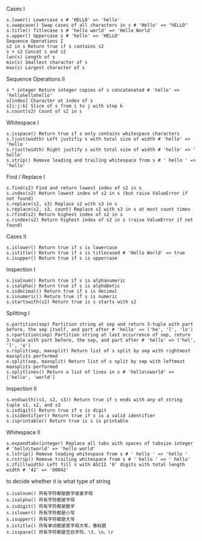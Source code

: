 Cases I
```s.capitalize() Capitalize s # 'hello' => 'Hello'
s.lower() Lowercase s # 'HELLO' => 'hello'
s.swapcase() Swap cases of all characters in s # 'Hello' => "hELLO"
s.title() Titlecase s # 'hello world' => 'Hello World'
s.upper() Uppercase s # 'hello' => 'HELLO'
Sequence Operations I
s2 in s Return true if s contains s2
s + s2 Concat s and s2
len(s) Length of s
min(s) Smallest character of s
max(s) Largest character of s
```
Sequence Operations II
```s2 not in s Return true if s does not contain s2
s * integer Return integer copies of s concatenated # 'hello' => 'hellohellohello'
s[index] Character at index of s
s[i:j:k] Slice of s from i to j with step k
s.count(s2) Count of s2 in s
```
Whitespace I
```s.center(width) Center s with blank padding of width # 'hi' => ' hi '
s.isspace() Return true if s only contains whitespace characters
s.ljust(width) Left justifiy s with total size of width # 'hello' => 'hello '
s.rjust(width) Right justify s with total size of width # 'hello' => ' hello'
s.strip() Remove leading and trailing whitespace from s # ' hello ' => 'hello'
```
Find / Replace I
```s.index(s2, i, j) Index of first occurrence of s2 in s after index i and before index j
s.find(s2) Find and return lowest index of s2 in s
s.index(s2) Return lowest index of s2 in s (but raise ValueError if not found)
s.replace(s2, s3) Replace s2 with s3 in s
s.replace(s2, s3, count) Replace s2 with s3 in s at most count times
s.rfind(s2) Return highest index of s2 in s
s.rindex(s2) Return highest index of s2 in s (raise ValueError if not found)
```
Cases II
```s.casefold() Casefold s (aggressive lowercasing for caseless matching) # 'ßorat' => 'ssorat'
s.islower() Return true if s is lowercase
s.istitle() Return true if s is titlecased # 'Hello World' => true
s.isupper() Return true if s is uppercase
```
Inspection I
```s.endswith(s2) Return true if s ends with s2
s.isalnum() Return true if s is alphanumeric
s.isalpha() Return true if s is alphabetic
s.isdecimal() Return true if s is decimal
s.isnumeric() Return true if s is numeric
s.startswith(s2) Return true is s starts with s2
```
Splitting I
```s.join('123') Return s joined by iterable '123' # 'hello' => '1hello2hello3'
s.partition(sep) Partition string at sep and return 3-tuple with part before, the sep itself, and part after # 'hello' => ('he', 'l', 'lo')
s.rpartition(sep) Partition string at last occurrence of sep, return 3-tuple with part before, the sep, and part after # 'hello' => ('hel', 'l', 'o')
s.rsplit(sep, maxsplit) Return list of s split by sep with rightmost maxsplits performed
s.split(sep, maxsplit) Return list of s split by sep with leftmost maxsplits performed
s.splitlines() Return a list of lines in s # 'hello\nworld' => ['hello', 'world']
```
Inspection II
```s[i:j] Slice of s from i to j
s.endswith((s1, s2, s3)) Return true if s ends with any of string tuple s1, s2, and s3
s.isdigit() Return true if s is digit
s.isidentifier() Return true if s is a valid identifier
s.isprintable() Return true is s is printable
```
Whitespace II
```s.center(width, pad) Center s with padding pad of width # 'hi' => 'padpadhipadpad'
s.expandtabs(integer) Replace all tabs with spaces of tabsize integer # 'hello\tworld' => 'hello world'
s.lstrip() Remove leading whitespace from s # ' hello ' => 'hello '
s.rstrip() Remove trailing whitespace from s # ' hello ' => ' hello'
s.zfill(width) Left fill s with ASCII '0' digits with total length width # '42' => '00042'
```
to decide whether it is what type of string
```s为字符串
s.isalnum() 所有字符都是数字或者字母
s.isalpha() 所有字符都是字母
s.isdigit() 所有字符都是数字
s.islower() 所有字符都是小写
s.isupper() 所有字符都是大写
s.istitle() 所有单词都是首字母大写，像标题
s.isspace() 所有字符都是空白字符、\t、\n、\r
```
